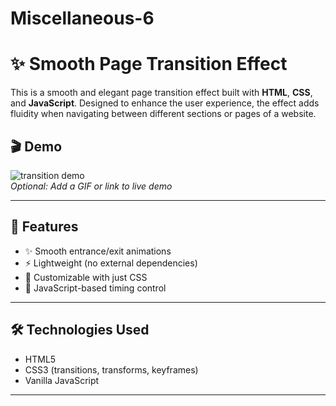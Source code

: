 # Miscellaneous-6
# ✨ Smooth Page Transition Effect

This is a smooth and elegant page transition effect built with **HTML**, **CSS**, and **JavaScript**. Designed to enhance the user experience, the effect adds fluidity when navigating between different sections or pages of a website.

## 🎬 Demo

![transition demo](preview.gif)  
_Optional: Add a GIF or link to live demo_

---

## 🚀 Features

- ✨ Smooth entrance/exit animations  
- ⚡ Lightweight (no external dependencies)  
- 🎨 Customizable with just CSS  
- 🧠 JavaScript-based timing control

---

## 🛠️ Technologies Used

- HTML5  
- CSS3 (transitions, transforms, keyframes)  
- Vanilla JavaScript

---


